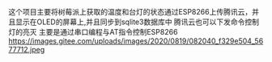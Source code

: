 这个项目主要将树莓派上获取的温度和台灯的状态通过ESP8266上传腾讯云，并且显示在OLED的屏幕上,并且同步到sqlite3数据库中
腾讯云也可以下发命令控制灯的亮灭
主要是通过串口编程与AT指令控制ESP8266
https://images.gitee.com/uploads/images/2020/0819/082040_f329e504_5677712.jpeg
























